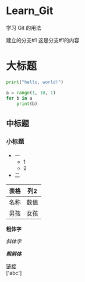 # Learn_Git
学习 Git 的用法

建立的分支#1
    这是分支#1的内容
    
# 大标题
```python
print("hello, world!")

a = range(1, 10, 1)
for b in a
    print(b)
```
## 中标题
### 小标题
+ 一
    + 1
    + 2
+ 二

| 表格 | 列2 |
|:----|:----:|
| 名称 | 数值 |
| 男孩 | 女孩 |

**粗体字**

*斜体字*

***粗斜体***

[链接](https://www.baidu.com)  
['abc']
